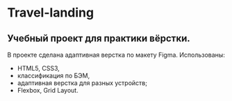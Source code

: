 # Travel-landing
## Учебный проект для практики вёрстки. 
В проекте сделана адаптивная верстка по макету Figma. 
Использованы: 
- HTML5, CSS3,
- классификация по БЭМ,
- адаптивная верстка для разных устройств;
- Flexbox, Grid Layout.

